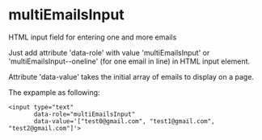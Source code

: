 # multiEmailsInput
HTML input field for entering one and more emails

Just add attribute 'data-role' with value 'multiEmailsInput' or 
'multiEmailsInput--oneline' (for one email in line) in HTML input element.

Attribute 'data-value' takes the initial array of emails to display on a page. 

The expample as following: 

```
<input type="text" 
       data-role="multiEmailsInput"
       data-value='["test0@gmail.com", "test1@gmail.com", "test2@gmail.com"]'>
```
